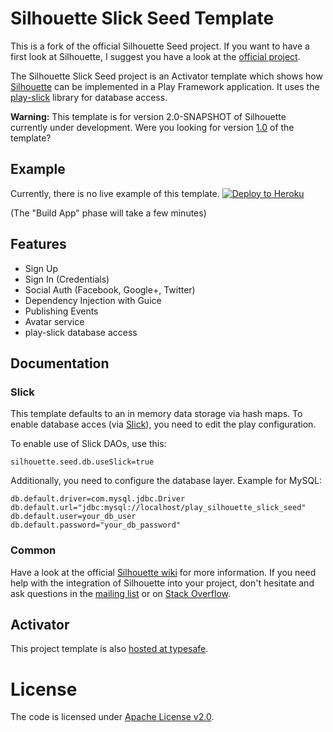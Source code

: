 Silhouette Slick Seed Template
==============================

This is a fork of the official Silhouette Seed project. If you want to have a
first look at Silhouette, I suggest you have a look at the
[official project](https://github.com/mohiva/play-silhouette-seed).

The Silhouette Slick Seed project is an Activator template which shows how
[Silhouette](https://github.com/mohiva/play-silhouette) can be implemented in a
Play Framework application. It uses the
[play-slick](https://github.com/playframework/play-slick) library for database
access.

**Warning:** This template is for version 2.0-SNAPSHOT of Silhouette currently under development. Were you looking for version [1.0](https://github.com/mohiva/play-silhouette-seed/tree/1.0) of the template?

## Example

Currently, there is no live example of this template.
[![Deploy to Heroku](https://www.herokucdn.com/deploy/button.png)](https://heroku.com/deploy)

(The "Build App" phase will take a few minutes)

## Features

* Sign Up
* Sign In (Credentials)
* Social Auth (Facebook, Google+, Twitter)
* Dependency Injection with Guice
* Publishing Events
* Avatar service
* play-slick database access

## Documentation

### Slick

This template defaults to an in memory data storage via hash maps. To enable
database acces (via [Slick]()), you need to edit the play configuration.

To enable use of Slick DAOs, use this:

    silhouette.seed.db.useSlick=true

Additionally, you need to configure the database layer. Example for MySQL:

    db.default.driver=com.mysql.jdbc.Driver
    db.default.url="jdbc:mysql://localhost/play_silhouette_slick_seed"
    db.default.user=your_db_user
    db.default.password="your_db_password"

### Common

Have a look at the official
[Silhouette wiki](https://github.com/mohiva/play-silhouette/wiki) for more
information. If you need help with the integration of Silhouette into your
project, don't hesitate and ask questions in the
[mailing list](https://groups.google.com/forum/#!forum/play-silhouette) or on
[Stack Overflow](http://stackoverflow.com/questions/tagged/playframework).

## Activator

This project template is also
[hosted at typesafe](https://typesafe.com/activator/template/play-silhouette-seed-slick).

# License

The code is licensed under [Apache License v2.0](http://www.apache.org/licenses/LICENSE-2.0).
